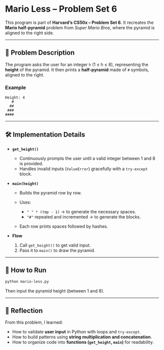 # Mario Less – Problem Set 6

This program is part of **Harvard’s CS50x – Problem Set 6**.
It recreates the **Mario half-pyramid** problem from *Super Mario Bros*, where the pyramid is aligned to the right side.

---

## 📌 Problem Description

The program asks the user for an integer `h` (1 ≤ h ≤ 8), representing the **height** of the pyramid.
It then prints a **half-pyramid** made of `#` symbols, aligned to the right.

### Example

```
Height: 4
   #
  ##
 ###
####
```

---

## 🛠️ Implementation Details

* **`get_height()`**

  * Continuously prompts the user until a valid integer between 1 and 8 is provided.
  * Handles invalid inputs (`ValueError`) gracefully with a `try-except` block.

* **`main(height)`**

  * Builds the pyramid row by row.
  * Uses:

    * `" " * (tmp - 1)` → to generate the necessary spaces.
    * `"#"` repeated and incremented → to generate the blocks.
  * Each row prints spaces followed by hashes.

* **Flow**

  1. Call `get_height()` to get valid input.
  2. Pass it to `main()` to draw the pyramid.

---

## 🚀 How to Run

```bash
python mario-less.py
```

Then input the pyramid height (between 1 and 8).

---

## 📝 Reflection

From this problem, I learned:

* How to validate **user input** in Python with loops and `try-except`.
* How to build patterns using **string multiplication and concatenation**.
* How to organize code into **functions (`get_height`, `main`)** for readability.

